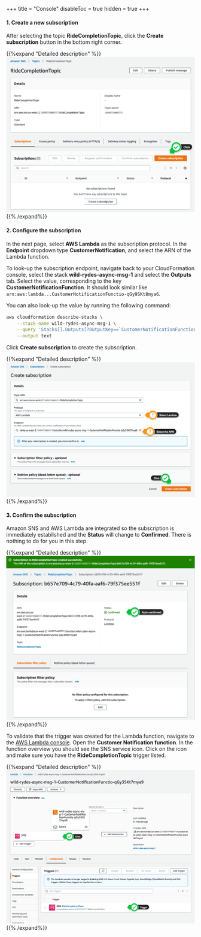 +++
title = "Console"
disableToc = true
hidden = true
+++

#### 1. Create a new subscription

After selecting the topic **RideCompletionTopic**, click the **Create subscription** button in the bottom right corner.

{{%expand "Detailed description" %}}
![Step 1](step-1-console.png)
{{% /expand%}}

#### 2. Configure the subscription

In the next page, select **AWS Lambda** as the subscription protocol.  In the **Endpoint** dropdown type **CustomerNotification**, and select the ARN of the Lambda function.

To look-up the subscription endpoint, navigate back to your CloudFormation console, select the stack **wild-rydes-async-msg-1** and select the **Outputs** tab. Select the value, corresponding to the key **CustomerNotificationFunction**. It should look similar like `arn:aws:lambda...CustomerNotificationFunctio-qGy9SKt8mya6`.  

You can also look-up the value by running the following command:

```bash
aws cloudformation describe-stacks \
    --stack-name wild-rydes-async-msg-1 \
    --query 'Stacks[].Outputs[?OutputKey==`CustomerNotificationFunction`].OutputValue' \
    --output text
```

Click **Create subscription** to create the subscription.

{{%expand "Detailed description" %}}
![Step 2](step-2-console.png)
{{% /expand%}}

#### 3. Confirm the subscription

Amazon SNS and AWS Lambda are integrated so the subscription is immediately established and the **Status** will change to **Confirmed**. There is nothing to do for you in this step.  

{{%expand "Detailed description" %}}
![Step 3](step-3-console.png)
{{% /expand%}}

To validate that the trigger was created for the Lambda function, navigate to the [AWS Lambda console](https://console.aws.amazon.com/lambda/home?/functions). Open the **Customer Notification function**. In the function overview you should see the SNS service icon. Click on the icon and make sure you have the **RideCompletionTopic** trigger listed.

{{%expand "Detailed description" %}}
![Step 4](step-4-console.png)
{{% /expand%}}